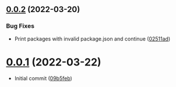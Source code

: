 ## [0.0.2](https://github.com/prantlf/find-npm-by-author/compare/v0.0.1...v0.0.2) (2022-03-20)


### Bug Fixes

* Print packages with invalid package.json and continue ([02511ad](https://github.com/prantlf/find-npm-by-author/commit/02511ad07e4ef5b5bb94dc8ac5a3a3d6997a7e1f))

# [0.0.1](https://github.com/prantlf/find-npm-by-author/tree/v0.0.1) (2022-03-22)

* Initial commit ([09b5feb](https://github.com/prantlf/find-npm-by-author/commit/09b5feb20a2631ff0f73b6e38e31266259267740))
